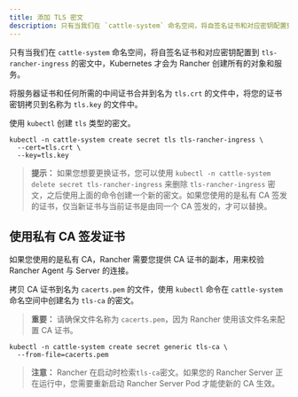 ```yaml
---
title: 添加 TLS 密文
description: 只有当我们在 `cattle-system` 命名空间，将自签名证书和对应密钥配置到 `tls-rancher-ingress` 的密文中，Kubernetes 才会为 Rancher 创建所有的对象和服务。将服务器证书和任何所需的中间证书合并到名为 `tls.crt` 的文件中，将您的证书密钥拷贝到名称为 `tls.key` 的文件中。使用 `kubectl` 来创建 `tls` 类型的密文。如果您想要更换证书，您可以使用 `kubectl -n cattle-system delete secret tls-rancher-ingress` 来删除 `tls-rancher-ingress` 密文，之后使用上面的命令创建一个新的密文。如果您使用的是私有 CA 签发的证书，仅当新证书与当前证书是由同一个 CA 签发的，才可以替换。
---
```


只有当我们在 `cattle-system` 命名空间，将自签名证书和对应密钥配置到 `tls-rancher-ingress` 的密文中，Kubernetes 才会为 Rancher 创建所有的对象和服务。

将服务器证书和任何所需的中间证书合并到名为 `tls.crt` 的文件中，将您的证书密钥拷贝到名称为 `tls.key` 的文件中。

使用 `kubectl` 创建 `tls` 类型的密文。

```
kubectl -n cattle-system create secret tls tls-rancher-ingress \
  --cert=tls.crt \
  --key=tls.key
```

> **提示：** 如果您想要更换证书，您可以使用 `kubectl -n cattle-system delete secret tls-rancher-ingress` 来删除 `tls-rancher-ingress` 密文，之后使用上面的命令创建一个新的密文。如果您使用的是私有 CA 签发的证书，仅当新证书与当前证书是由同一个 CA 签发的，才可以替换。

## 使用私有 CA 签发证书

如果您使用的是私有 CA，Rancher 需要您提供 CA 证书的副本，用来校验 Rancher Agent 与 Server 的连接。

拷贝 CA 证书到名为 `cacerts.pem` 的文件，使用 `kubectl` 命令在 `cattle-system` 命名空间中创建名为 `tls-ca` 的密文。

> **重要：** 请确保文件名称为 `cacerts.pem`，因为 Rancher 使用该文件名来配置 CA 证书。

```
kubectl -n cattle-system create secret generic tls-ca \
  --from-file=cacerts.pem
```

> **注意：** Rancher 在启动时检索`tls-ca`密文。如果您的 Rancher Server 正在运行中，您需要重新启动 Rancher Server Pod 才能使新的 CA 生效。
